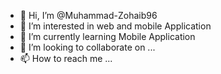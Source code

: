 - 👋 Hi, I’m @Muhammad-Zohaib96
- 👀 I’m interested in web and mobile Application
- 🌱 I’m currently learning Mobile Application
- 💞️ I’m looking to collaborate on ...
- 📫 How to reach me ...

<!---
Muhammad-Zohaib96/Muhammad-Zohaib96 is a ✨ special ✨ repository because its `README.md` (this file) appears on your GitHub profile.
You can click the Preview link to take a look at your changes.
--->
